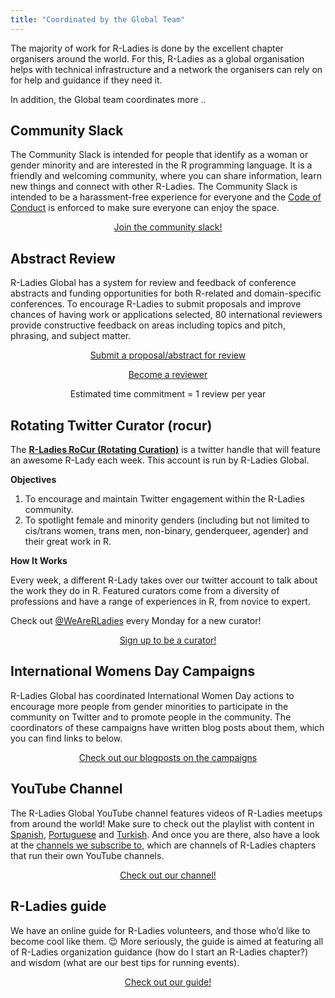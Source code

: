 ```yaml
---
title: "Coordinated by the Global Team"
---
```


The majority of work for R-Ladies is done by the excellent chapter organisers around the world. 
For this, R-Ladies as a global organisation helps with technical infrastructure and a network the organisers can rely on for help and guidance if they need it.

In addition, the Global team coordinates more ..


## Community Slack
The Community Slack is intended for people that identify as a woman or gender minority and are interested in the R programming language.
It is a friendly and welcoming community, where you can share information, learn new things and connect with other R-Ladies.
The Community Slack is intended to be a harassment-free experience for everyone and the [Code of Conduct](coc/) is enforced to make sure everyone can enjoy the space.

<center>
<a href='http://rladies-community-slack.herokuapp.com'><buttonr type="button">Join the community slack!</buttonr></a>  
</center>


## Abstract Review
R-Ladies Global has a system for review and feedback of conference abstracts and funding opportunities for both R-related and domain-specific conferences. 
To encourage R-Ladies to submit proposals and improve chances of having work or applications selected, 80 international reviewers provide constructive feedback on areas including topics and pitch, phrasing, and subject matter. 

<center>
<a href='https://docs.google.com/forms/d/e/1FAIpQLSck8FBjNWjziI8pPIoCBlf5J4oQ_6pzeUdbQ1HjYfJ2bNDwDw/viewform?usp=send_form' target="_blank"><buttonr>Submit a proposal/abstract for review</buttonr></a>


<a href='https://docs.google.com/forms/d/e/1FAIpQLSdj44iOqfg6cyhRH57YjQuI-OjbksDmY5LHfsqGSXZrhOONTw/viewform' target="_blank"><buttonr>Become a reviewer</buttonr></a>

Estimated time commitment = 1 review per year
</center>

## Rotating Twitter Curator (rocur)
The **[R-Ladies RoCur (Rotating Curation)](https://twitter.com/WeAreRLadies)** is a twitter handle that will feature an awesome R-Lady each week. This account is run by R-Ladies Global.      
  
**Objectives**  
  
1. To encourage and maintain Twitter engagement within the R-Ladies community.    
2. To spotlight female and minority genders (including but not limited to cis/trans women, trans men, non-binary, genderqueer, agender) and their great work in R.   
  
**How It Works**  
  
Every week, a different R-Lady takes over our twitter account to talk about the work they do in R. Featured curators come from a diversity of professions and have a range of experiences in R, from novice to expert.  

Check out [@WeAreRLadies](https://twitter.com/WeAreRLadies) every Monday for a new curator!    

<center>
<a href='https://goo.gl/forms/bQ7mHQDXrNHXEZCl2'><buttonr type="button">Sign up to be a curator!</buttonr></a>  
</center>


## International Womens Day Campaigns
R-Ladies Global has coordinated International Women Day actions to encourage more people from gender minorities to participate in the community on Twitter and to promote people in the community. 
The coordinators of these campaigns have written blog posts about them, which you can find links to below.

<center>
<a href='/categories/iwd/'><buttonr type="button">Check out our blogposts on the campaigns</buttonr></a>  
</center>

## YouTube Channel
The R-Ladies Global YouTube channel features videos of R-Ladies meetups from around the world!
Make sure to check out the playlist with content in [Spanish](https://www.youtube.com/watch?v=lZICjcX7O0U&list=PLPwprT5wdzX54jSqytthvi3NKZHk1Aiuq), [Portuguese](https://www.youtube.com/watch?v=NkahvnQizp0&list=PLPwprT5wdzX75DU9MwCc_rkOO4K2rVR73) and [Turkish](https://www.youtube.com/watch?v=ykmoy3AO_qI&list=PLPwprT5wdzX7_OcP-QjajzQtIZCZ-0TVN).
And once you are there, also have a look at the [channels we subscribe to](https://www.youtube.com/c/RLadiesGlobal/channels), which are channels of R-Ladies chapters that run their own YouTube channels.

<center>
<a href='https://www.youtube.com/channel/UCDgj5-mFohWZ5irWSFMFcng'><buttonr type="button">Check out our channel!</buttonr></a>  
</center>

## R-Ladies guide
We have an online guide for R-Ladies volunteers, and those who’d like to become cool like them. 😉 More seriously, the guide is aimed at featuring all of R-Ladies organization guidance (how do I start an R-Ladies chapter?) and wisdom (what are our best tips for running events).

<center>
<a href='https://guide.rladies.org/'><buttonr type="button">Check out our guide!</buttonr></a>  
</center>